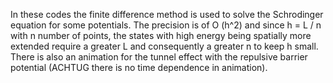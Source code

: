 In these codes the finite difference method is used to solve the Schrodinger equation for some potentials.
The precision is of O (h^2) and since h = L / n with n number of points, the states with high energy being spatially more extended require a greater L and consequently a greater n to keep h small.
There is also an animation for the tunnel effect with the repulsive barrier potential (ACHTUG there is no time dependence in animation).
